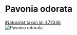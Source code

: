 
Pavonia odorata
===============
  
[iNaturalist taxon id: 472346](https://www.inaturalist.org/taxa/472346)  
![Pavonia odorata](https://inaturalist-open-data.s3.amazonaws.com/photos/30146761/medium.jpeg)